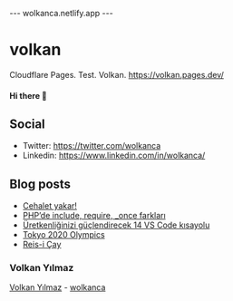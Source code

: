 ---  wolkanca.netlify.app ---
# volkan
Cloudflare Pages. Test. Volkan. https://volkan.pages.dev/

#### Hi there 👋

## Social
- Twitter: https://twitter.com/wolkanca
- Linkedin: https://www.linkedin.com/in/wolkanca/


## Blog posts
<!-- BLOG-POST-LIST:START -->
- [Cehalet yakar!](https://wolkanca.com.tr/cehalet-yakar/)
- [PHP’de include, require, _once farkları](https://wolkanca.com.tr/phpde-include-require-_once-farklari/)
- [Üretkenliğinizi güçlendirecek 14 VS Code kısayolu](https://wolkanca.com.tr/uretkenliginizi-guclendirecek-14-vs-code-kisayolu/)
- [Tokyo 2020 Olympics](https://wolkanca.com.tr/tokyo-2020-olympics/)
- [Reis-i Çay](https://wolkanca.com.tr/reis-i-cay/)
<!-- BLOG-POST-LIST:END -->


### Volkan Yılmaz

[Volkan Yılmaz](https://volkanyilmaz.com.tr/) - [wolkanca](https://wolkanca.com.tr/)

